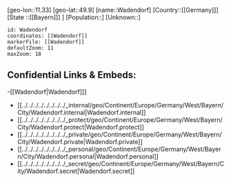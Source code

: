﻿---
location: [49.9,11.33]
mapzoom: [7,12] 
mapmarker: city 
type: City
tags:
- geo/City


SpocWebEntityId: 35379
isDeleted: false
confidential: public

---
[geo-lon::11.33]
[geo-lat::49.9]
[name::Wadendorf]
[Country::[[Germany]]]
[State ::[[Bayern]]] ]
[Population::]
[Unknown::]


```leaflet
id: Wadendorf
coordinates: [[Wadendorf]]
markerFile: [[Wadendorf]]
defaultZoom: 11 
maxZoom: 18
```


## Confidential Links & Embeds: 
-[[Wadendorf|Wadendorf]]] 
- [[../../../../../../../../_internal/geo/Continent/Europe/Germany/West/Bayern/City/Wadendorf.internal|Wadendorf.internal]] 
- [[../../../../../../../../_protect/geo/Continent/Europe/Germany/West/Bayern/City/Wadendorf.protect|Wadendorf.protect]] 
- [[../../../../../../../../_private/geo/Continent/Europe/Germany/West/Bayern/City/Wadendorf.private|Wadendorf.private]] 
- [[../../../../../../../../_personal/geo/Continent/Europe/Germany/West/Bayern/City/Wadendorf.personal|Wadendorf.personal]] 
- [[../../../../../../../../_secret/geo/Continent/Europe/Germany/West/Bayern/City/Wadendorf.secret|Wadendorf.secret]] 
